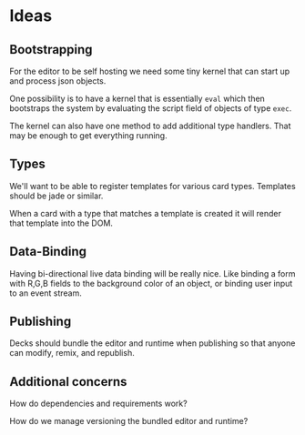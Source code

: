 Ideas
=====

Bootstrapping
-------------

For the editor to be self hosting we need some tiny kernel that can start up
and process json objects.

One possibility is to have a kernel that is essentially `eval` which then
bootstraps the system by evaluating the script field of objects of type `exec`.

The kernel can also have one method to add additional type handlers. That may be
enough to get everything running.

Types
-----

We'll want to be able to register templates for various card types. Templates
should be jade or similar.

When a card with a type that matches a template is created it will render that
template into the DOM.

Data-Binding
------------

Having bi-directional live data binding will be really nice. Like binding a form
with R,G,B fields to the background color of an object, or binding user input
to an event stream.

Publishing
----------

Decks should bundle the editor and runtime when publishing so that anyone can
modify, remix, and republish.

Additional concerns
-------------------

How do dependencies and requirements work?

How do we manage versioning the bundled editor and runtime?
